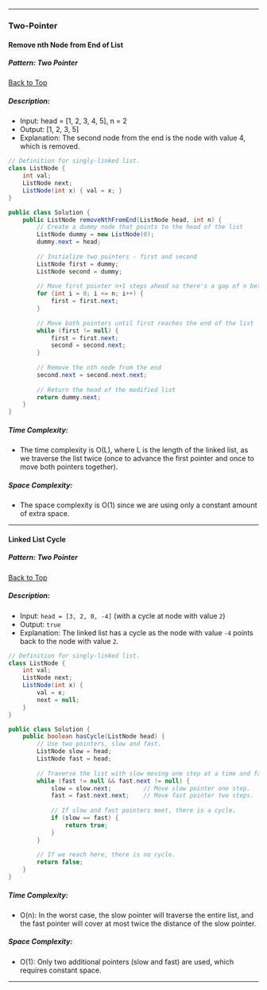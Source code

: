 

***
### Two-Pointer

#### Remove nth Node from End of List
##### Pattern: Two Pointer
[Back to Top](#Table-of-contents)
##### Description:
- Input: head = [1, 2, 3, 4, 5], n = 2
- Output: [1, 2, 3, 5]
- Explanation: The second node from the end is the node with value 4, which is removed.

```java
// Definition for singly-linked list.
class ListNode {
    int val;
    ListNode next;
    ListNode(int x) { val = x; }
}

public class Solution {
    public ListNode removeNthFromEnd(ListNode head, int n) {
        // Create a dummy node that points to the head of the list
        ListNode dummy = new ListNode(0);
        dummy.next = head;
        
        // Initialize two pointers - first and second
        ListNode first = dummy;
        ListNode second = dummy;
        
        // Move first pointer n+1 steps ahead so there's a gap of n between first and second
        for (int i = 0; i <= n; i++) {
            first = first.next;
        }
        
        // Move both pointers until first reaches the end of the list
        while (first != null) {
            first = first.next;
            second = second.next;
        }
        
        // Remove the nth node from the end
        second.next = second.next.next;
        
        // Return the head of the modified list
        return dummy.next;
    }
}
```
##### Time Complexity:
- The time complexity is O(L), where L is the length of the linked list, as we traverse the list twice (once to advance the first pointer and once to move both pointers together).

##### Space Complexity:
- The space complexity is O(1) since we are using only a constant amount of extra space.
***

#### Linked List Cycle
##### Pattern: Two Pointer
[Back to Top](#Table-of-contents)
##### Description:
- Input: `head = [3, 2, 0, -4]` (with a cycle at node with value `2`)
- Output: `true`
- Explanation: The linked list has a cycle as the node with value `-4` points back to the node with value `2`.

```java
// Definition for singly-linked list.
class ListNode {
    int val;
    ListNode next;
    ListNode(int x) {
        val = x;
        next = null;
    }
}

public class Solution {
    public boolean hasCycle(ListNode head) {
        // Use two pointers, slow and fast.
        ListNode slow = head;
        ListNode fast = head;
        
        // Traverse the list with slow moving one step at a time and fast moving two steps at a time.
        while (fast != null && fast.next != null) {
            slow = slow.next;         // Move slow pointer one step.
            fast = fast.next.next;    // Move fast pointer two steps.
            
            // If slow and fast pointers meet, there is a cycle.
            if (slow == fast) {
                return true;
            }
        }
        
        // If we reach here, there is no cycle.
        return false;
    }
}
```
##### Time Complexity:
- O(n): In the worst case, the slow pointer will traverse the entire list, and the fast pointer will cover at most twice the distance of the slow pointer.

##### Space Complexity:
- O(1): Only two additional pointers (slow and fast) are used, which requires constant space.
***